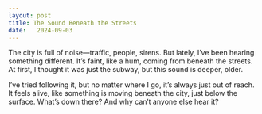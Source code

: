 ```yaml
---
layout: post
title: The Sound Beneath the Streets
date:   2024-09-03
---
```


The city is full of noise—traffic, people, sirens. But lately, I’ve been hearing something different. It’s faint, like a hum, coming from beneath the streets. At first, I thought it was just the subway, but this sound is deeper, older. 

I’ve tried following it, but no matter where I go, it’s always just out of reach. It feels alive, like something is moving beneath the city, just below the surface. What’s down there? And why can’t anyone else hear it?
